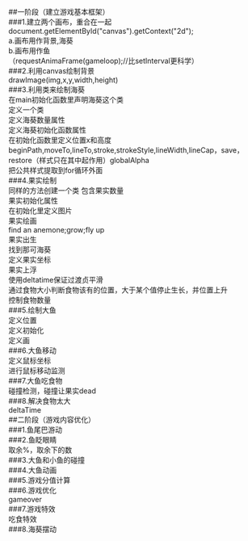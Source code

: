 ##一阶段（建立游戏基本框架）  
###1.建立两个画布，重合在一起  
     document.getElementById("canvas").getContext("2d");  
     a.画布用作背景,海葵  
     b.画布用作鱼  
     （requestAnimaFrame(gameloop);//比setInterval更科学）  
###2.利用canvas绘制背景  
     drawImage(img,x,y,width,height)  
###3.利用类来绘制海葵  
     在main初始化函数里声明海葵这个类  
     定义一个类  
     定义海葵数量属性  
     定义海葵初始化函数属性  
          在初始化函数里定义位置x和高度  
     beginPath,moveTo,lineTo,stroke,strokeStyle,lineWidth,lineCap，save，restore（样式只在其中起作用）globalAlpha  
          把公共样式提取到for循环外面  
###4.果实绘制  
     同样的方法创建一个类
     包含果实数量  
     果实初始化属性  
          在初始化里定义图片  
     果实绘画  
          find an anemone;grow;fly up  
     果实出生  
          找到那可海葵  
          定义果实坐标  
      果实上浮  
          使用deltatime保证过渡贞平滑  
          通过食物大小判断食物该有的位置，大于某个值停止生长，并位置上升  
     控制食物数量  
###5.绘制大鱼  
      定义位置  
      定义初始化  
      定义画    
###6.大鱼移动  
     定义鼠标坐标  
     进行鼠标移动监测  
###7.大鱼吃食物  
     碰撞检测，碰撞让果实dead  
###8.解决食物太大  
     deltaTime  
##二阶段（游戏内容优化）  
###1.鱼尾巴游动    
###2.鱼眨眼睛    
     取余%，取余下的数  
###3.大鱼和小鱼的碰撞  
###4.大鱼动画  
###5.游戏分值计算  
###6.游戏优化  
     gameover  
###7.游戏特效  
     吃食特效  
###8.海葵摆动  

 
